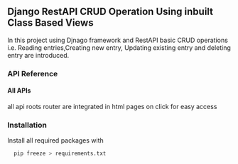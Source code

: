 
## Django RestAPI CRUD Operation Using inbuilt Class Based Views

In this project using Djnago framework and RestAPI basic CRUD operations i.e. Reading entries,Creating new entry, Updating existing entry and deleting entry are introduced.
 
### API Reference

#### All APIs

all api roots router are integrated in html pages on click for easy access



### Installation

Install all required packages with 

```bash
  pip freeze > requirements.txt
```
    